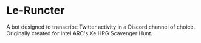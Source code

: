 # Le-Runcter
A bot designed to transcribe Twitter activity in a Discord channel of choice. Originally created for Intel ARC's Xe HPG Scavenger Hunt.
